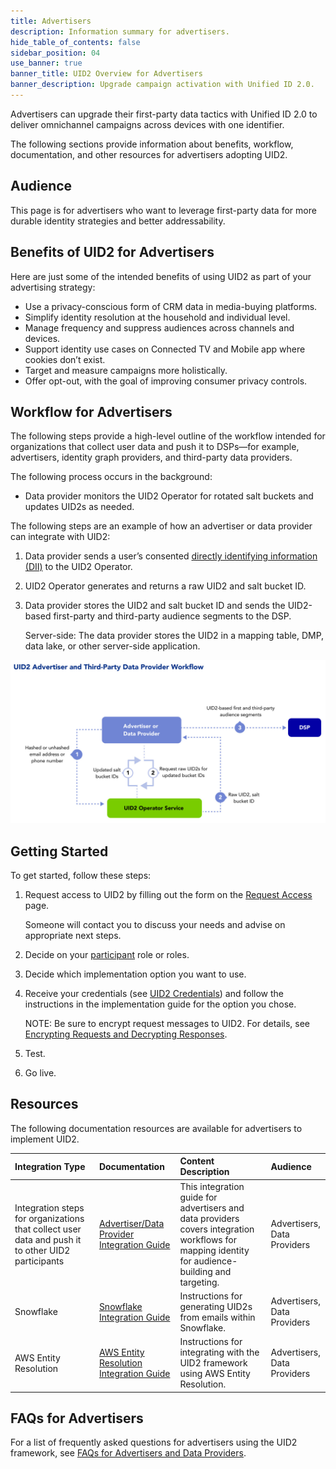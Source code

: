 ```yaml
---
title: Advertisers
description: Information summary for advertisers.
hide_table_of_contents: false
sidebar_position: 04
use_banner: true
banner_title: UID2 Overview for Advertisers
banner_description: Upgrade campaign activation with Unified ID 2.0.
---
```


Advertisers can upgrade their first-party data tactics with Unified ID 2.0 to deliver omnichannel campaigns across devices with one identifier.

The following sections provide information about benefits, workflow, documentation, and other resources for advertisers adopting UID2.

## Audience

This page is for advertisers who want to leverage first-party data for more durable identity strategies and better addressability.

## Benefits of UID2 for Advertisers

Here are just some of the intended benefits of using UID2 as part of your advertising strategy:
- Use a privacy-conscious form of CRM data in media-buying platforms.
- Simplify identity resolution at the household and individual level.
- Manage frequency and suppress audiences across channels and devices.
- Support identity use cases on Connected TV and Mobile app where cookies don’t exist.
- Target and measure campaigns more holistically.
- Offer opt-out, with the goal of improving consumer privacy controls.

## Workflow for Advertisers

The following steps provide a high-level outline of the workflow intended for organizations that collect user data and push it to DSPs—for example, advertisers, identity graph providers, and third-party data providers.

The following process occurs in the background:
* Data provider monitors the UID2 Operator for rotated salt buckets and updates UID2s as needed.

The following steps are an example of how an advertiser or data provider can integrate with UID2:

1. Data provider sends a user’s consented [directly identifying information (DII)](../ref-info/glossary-uid.md#gl-dii) to the UID2 Operator.
2. UID2 Operator generates and returns a raw UID2 and salt bucket ID.
3. Data provider stores the UID2 and salt bucket ID and sends the UID2-based first-party and third-party audience segments to the DSP. 

   Server-side: The data provider stores the UID2 in a mapping table, DMP, data lake, or other server-side application.

![Data Provider Workflow](images/UID2AdvertiserAndThirdPartyDataProviderWorkflow.jpg)

## Getting Started

To get started, follow these steps:

1. Request access to UID2 by filling out the form on the [Request Access](/request-access) page.

   Someone will contact you to discuss your needs and advise on appropriate next steps.
1. Decide on your [participant](../intro.md#participants) role or roles.
1. Decide which implementation option you want to use.
1. Receive your credentials (see [UID2 Credentials](../getting-started/gs-credentials.md)) and follow the instructions in the implementation guide for the option you chose.

     NOTE: Be sure to encrypt request messages to UID2. For details, see [Encrypting Requests and Decrypting Responses](../getting-started/gs-encryption-decryption.md).
1. Test.
1. Go live.

## Resources

The following documentation resources are available for advertisers to implement UID2.

| Integration Type| Documentation | Content Description | Audience |
| :--- | :--- | :--- | :--- |
| Integration steps for organizations that collect user data and push it to other UID2 participants | [Advertiser/Data Provider Integration Guide](../guides/advertiser-dataprovider-guide.md) | This integration guide for advertisers and data providers covers integration workflows for mapping identity for audience-building and targeting. | Advertisers,<br/>Data Providers |
| Snowflake | [Snowflake Integration Guide](../guides/snowflake_integration.md) | Instructions for generating UID2s from emails within Snowflake. | Advertisers,<br/>Data Providers |
| AWS Entity Resolution | [AWS Entity Resolution Integration Guide](../guides/integration-aws-entity-resolution.md) | Instructions for integrating with the UID2 framework using AWS Entity Resolution. | Advertisers,<br/>Data Providers |

<!-- ## Integration Requirements

To generate UID2s from users' DII, third-party data providers must meet the following requirements:

- Integrate with a UID2 Operator to generate UID2s and handle salt bucket rotations.
- Have access to the UID2 Operator APIs.<br/>Some advertisers may choose to work through CDPs, data on-boarders, or other service providers instead.

For details, see [Advertiser/Data Provider Integration Guide](../guides/advertiser-dataprovider-guide.md). -->

## FAQs for Advertisers

For a list of frequently asked questions for advertisers using the UID2 framework, see [FAQs for Advertisers and Data Providers](../getting-started/gs-faqs.md#faqs-for-advertisers-and-data-providers).

